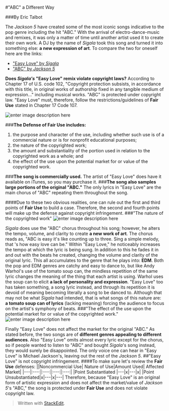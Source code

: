 #"ABC" a Different Way

###By Eric Talbot

The *Jackson 5* have created some of the most iconic songs indicative to the pop genre including the hit "ABC." With the arrival of electro-dance-music and remixes, it was only a matter of time until another artist used it to create their own work. A DJ by the name of *Sigala* took this song and turned it into something else: **a new expression of art**. To compare the two for oneself here are the links:

 - ["Easy Love" by *Sigala*](https://www.youtube.com/watch?v=ozx898ADTxM)
 - ["ABC" by *Jackson 5*](https://www.youtube.com/watch?v=ho7796-au8U)

**Does *Sigala's* "Easy Love" remix violate copyright laws?** According to Chapter 17 of U.S. code 102, "Copyright protection subsists, in accordance with this title, in original works of authorship fixed in any tangible medium of expression..." including musical works. "ABC" is protected under copyright law. "Easy Love" must, therefore, follow the restrictions/guidelines of **Fair Use** stated in Chapter 17 Code 107. 

![enter image description here](https://upload.wikimedia.org/wikipedia/en/5/53/Easy_Love_Sigala.jpg) 

###**The Defense of Fair Use includes:**
 1. the purpose and character of the use, including whether such use is of a commercial nature or is for nonprofit educational purposes;
 2. the nature of the copyrighted work;
 3. the amount and substantiality of the portion used in relation to the copyrighted work as a whole; and
 4. the effect of the use upon the potential market for or value of the copyrighted work.

 ###**The song is commercially used.**
The artist of "Easy Love" does have it available on iTunes, so you may purchase it.
 ###**The song also samples large portions of the original "ABC."**
The only lyrics in "Easy Love" are the main chorus of "ABC" repeating them throughout the song.

####Due to these two obvious realities, one can rule out the first and third points of **Fair Use** to build a case. Therefore, the second and fourth points will make up the defense against copyright infringement. 
###"The nature of the copyrighted work"
![enter image description here](http://www.moma.org/wp/moma_learning/wp-content/uploads/2012/06/Warhol.-Soup-Cans-469x292.jpg)

*Sigala* does use the "ABC" chorus throughout his song; however, he alters the tempo, volume, and clarity to create **a new work of art**. The chorus reads as, "ABC is easy it's like counting up to three. Sing a simple melody, that 's how easy love can be." Within "Easy Love," he noticeably increases the tempo at which the lyric is being sung. In addition to this he fades it in and out with the beats he created, changing the volume and clarity of the original lyric. This all accumulates to the genre that he plays into: **EDM**. Both the pop and EDM genres are catchy and easy to dance to, but like Andy Warhol's use of the tomato soup can, the mindless repetition of the same lyric changes the meaning of the thing that each artist is using. Warhol uses the soup can to elicit **a lack of personality and expression**. "Easy Love" too has taken something, a song lyric instead, and through its repetition it is devoid of meaning becoming literally a song to be danced to. Although that may not be what *Sigala* had intended, that is what songs of this nature are: **a tomato soup can of lyrics** (lacking meaning) forcing the audience to focus on the artist's symphony of beats.
###"The effect of the use upon the potential market for or value of the copyrighted work."
![enter image description here](https://s-media-cache-ak0.pinimg.com/originals/2d/80/8e/2d808e6bd06b0254973ae8477f7f472e.jpg)

Finally "Easy Love" does not affect the market for the original "ABC." As stated before, the two songs are of **different genres appealing to different audiences**. Also "Easy Love" omits almost every lyric except for the chorus, so if people wanted to listen to "ABC" and bought *Sigala*'s song instead, they would surely be disappointed. The only voice one can hear in "Easy Love" is Michael Jackson's, leaving out the rest of the *Jackson 5*. 
##"Easy Love" is not copyright infringement.
####To make sure let's review the **Fair Use** defenses:
||Noncommercial Use| Nature of Use|Amount Used| Affected Market|
|---|:---:|:---:|:---:|:---:|
|Point Substantiated |---|x|---|x|
|Point Unsubstantiated|x|---|x|---|
Therefore, because "Easy Love" is an original form of artistic expression and does not affect the market/value of *Jackson 5*'s "ABC," the song is protected under **Fair Use** and does not violate copyright law.
> Written with [StackEdit](https://stackedit.io/).
